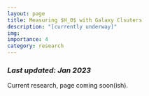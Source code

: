 ```yaml
---
layout: page
title: Measuring $H_0$ with Galaxy Clsuters
description: "[currently underway]"
img:
importance: 4
category: research
---
```

### *Last updated: Jan 2023* 

Current research, page coming soon(ish). 
